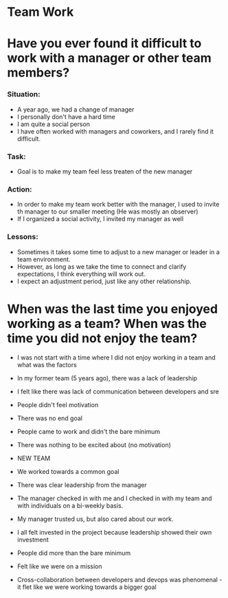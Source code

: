 # Team Work

# Have you ever found it difficult to work with a manager or other team members?

### Situation:
- A year ago, we had a change of manager
- I personally don't have a hard time
- I am quite a social person
- I have often worked with managers and coworkers, and I rarely find it difficult.


### Task: 
- Goal is to make my team feel less treaten of the new manager

### Action:
- In order to make my team work better with the manager, I used to invite th manager to our smaller meeting (He was mostly an observer)
- If I organized a social activity, I invited my manager as well

### Lessons:
- Sometimes it takes some time to adjust to a new manager or leader in a team environment. 
- However, as long as we take the time to connect and clarify expectations, I think everything will work out. 
- I expect an adjustment period, just like any other relationship.

# When was the last time you enjoyed working as a team? When was the time you did not enjoy the team?

- I was not start with a time where I did not enjoy working in a team and what was the factors

- In my former team (5 years ago), there was a lack of leadership
- I felt like there was lack of communication between developers and sre
- People didn't feel motivation
- There was no end goal
- People came to work and didn't the bare minimum
- There was nothing to be excited about (no motivation)


- NEW TEAM
- We worked towards a common goal
- There was clear leadership from the manager 
- The manager checked in with me and I  checked in with my team and with individuals on a bi-weekly basis. 
- My manager trusted us, but also cared about our work.
- I all felt invested in the project because leadership showed their own investment
- People did more than the bare minimum
- Felt like we were on a mission
- Cross-collaboration between developers and devops was phenomenal - it flet like we were working towards a bigger goal

